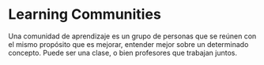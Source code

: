 # Learning Communities

Una comunidad de aprendizaje es un grupo de personas que se reúnen con el mismo propósito que es mejorar, entender mejor sobre un determinado concepto. Puede ser una clase, o bien profesores que trabajan juntos.
